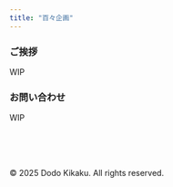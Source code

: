 ```yaml
---
title: "百々企画"
---
```


### ご挨拶

WIP

### お問い合わせ

WIP

<footer style="margin-top: 80px;">
  <p>&copy; 2025 Dodo Kikaku. All rights reserved.</p>
</footer>
